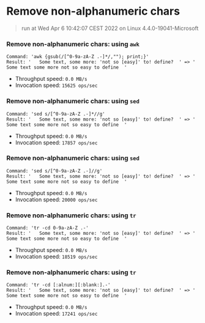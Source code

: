 # Remove non-alphanumeric chars
 
> run at Wed Apr  6 10:42:07 CEST 2022 on Linux 4.4.0-19041-Microsoft
 
### Remove non-alphanumeric chars: using `awk`
```
Command: 'awk {gsub(/[^0-9a-zA-Z .-]*/,""); print;}'
Result: '   Some text, some more: 'not so [easy]' to! define?  ' => '   Some text some more not so easy to define  '
```
* Throughput speed: `0.0 MB/s`
* Invocation speed: `15625 ops/sec`

### Remove non-alphanumeric chars: using `sed`
```
Command: 'sed s/[^0-9a-zA-Z .-]*//g'
Result: '   Some text, some more: 'not so [easy]' to! define?  ' => '   Some text some more not so easy to define  '
```
* Throughput speed: `0.0 MB/s`
* Invocation speed: `17857 ops/sec`

### Remove non-alphanumeric chars: using `sed`
```
Command: 'sed s/[^0-9a-zA-Z .-]//g'
Result: '   Some text, some more: 'not so [easy]' to! define?  ' => '   Some text some more not so easy to define  '
```
* Throughput speed: `0.0 MB/s`
* Invocation speed: `20000 ops/sec`

### Remove non-alphanumeric chars: using `tr`
```
Command: 'tr -cd 0-9a-zA-Z .-'
Result: '   Some text, some more: 'not so [easy]' to! define?  ' => '   Some text some more not so easy to define  '
```
* Throughput speed: `0.0 MB/s`
* Invocation speed: `18519 ops/sec`

### Remove non-alphanumeric chars: using `tr`
```
Command: 'tr -cd [:alnum:][:blank:].-'
Result: '   Some text, some more: 'not so [easy]' to! define?  ' => '   Some text some more not so easy to define  '
```
* Throughput speed: `0.0 MB/s`
* Invocation speed: `17241 ops/sec`

